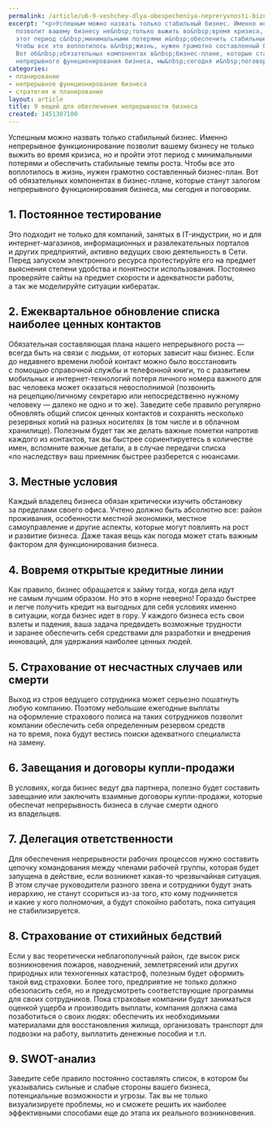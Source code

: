 ```yaml
---
permalink: /article/u6-9-veshchey-dlya-obespecheniya-nepreryvnosti-biznesa
excerpt: "<p>Успешным можно назвать только стабильный бизнес. Именно непрерывное функционирование
  позволит вашему бизнесу не&nbsp;только выжить во&nbsp;время кризиса, но&nbsp;и&nbsp;пройти
  этот период с&nbsp;минимальными потерями и&nbsp;обеспечить стабильные темпы роста.
  Чтобы все это воплотилось в&nbsp;жизнь, нужен грамотно составленный бизнес-план.
  Вот об&nbsp;обязательных компонентах в&nbsp;бизнес-плане, которые станут залогом
  непрерывного функционирования бизнеса, мы&nbsp;сегодня и&nbsp;поговорим.</p>"
categories:
- планирование
- непрерывное функционирование бизнеса
- стратегия и планирование
layout: article
title: 9 вещей для обеспечения непрерывности бизнеса
created: 1451307100
---
```

<p>Успешным можно назвать только стабильный бизнес. Именно непрерывное функционирование позволит вашему бизнесу не&nbsp;только выжить во&nbsp;время кризиса, но&nbsp;и&nbsp;пройти этот период с&nbsp;минимальными потерями и&nbsp;обеспечить стабильные темпы роста. Чтобы все это воплотилось в&nbsp;жизнь, нужен грамотно составленный бизнес-план. Вот об&nbsp;обязательных компонентах в&nbsp;бизнес-плане, которые станут залогом непрерывного функционирования бизнеса, мы&nbsp;сегодня и&nbsp;поговорим.</p>
<h2>1. Постоянное тестирование</h2>
<p>Это подходит не&nbsp;только для компаний, занятых в&nbsp;IT-индустрии, но&nbsp;и&nbsp;для интернет-магазинов, информационных и&nbsp;развлекательных порталов и&nbsp;других предприятий, активно ведущих свою деятельность в&nbsp;Сети. Перед запуском электронного ресурса протестируйте его на&nbsp;предмет выяснения степени удобства и&nbsp;понятности использования. Постоянно проверяйте сайты на&nbsp;предмет скорости и&nbsp;адекватности работы, а&nbsp;так&nbsp;же моделируйте ситуации кибератак.</p>
<h2>2. Ежеквартальное обновление списка наиболее ценных контактов</h2>
<p>Обязательная составляющая плана нашего непрерывного роста&nbsp;— всегда быть на&nbsp;связи с&nbsp;людьми, от&nbsp;которых зависит наш бизнес. Если до&nbsp;недавнего времени любой контакт можно было восстановить с&nbsp;помощью справочной службы и&nbsp;телефонной книги, то&nbsp;с&nbsp;развитием мобильных и&nbsp;интернет-технологий потеря личного номера важного для вас человека может оказаться невосполнимой (позвонить на&nbsp;рецепцию/личному секретарю или непосредственно нужному человеку&nbsp;— далеко не&nbsp;одно и&nbsp;то&nbsp;же). Заведите себе правило регулярно обновлять общий список ценных контактов и&nbsp;сохранять несколько резервных копий на&nbsp;разных носителях (в&nbsp;том числе и&nbsp;в&nbsp;облачном хранилище). Полезным будет так&nbsp;же делать важные пометки напротив каждого из&nbsp;контактов, так вы&nbsp;быстрее сориентируетесь в&nbsp;количестве имен, вспомните важные детали, а&nbsp;в&nbsp;случае передачи списка «по&nbsp;наследству» ваш приемник быстрее разберется с&nbsp;нюансами.</p>
<h2>3. Местные условия</h2>
<p>Каждый владелец бизнеса обязан критически изучить обстановку за&nbsp;пределами своего офиса. Учтено должно быть абсолютно все: район проживания, особенности местной экономики, местное самоуправление и&nbsp;другие аспекты, которые могут повлиять на&nbsp;рост и&nbsp;развитие бизнеса. Даже такая вещь как погода может стать важным фактором для функционирования бизнеса. </p>
<h2>4. Вовремя открытые кредитные линии</h2>
<p>Как правило, бизнес обращается к&nbsp;займу тогда, когда дела идут не&nbsp;самым лучшим образом. Но&nbsp;это в&nbsp;корне неверно! Гораздо быстрее и&nbsp;легче получить кредит на&nbsp;выгодных для себя условиях именно в&nbsp;ситуации, когда бизнес идет в&nbsp;гору. У&nbsp;каждого бизнеса есть свои взлеты и&nbsp;падения, ваша задача предвидеть возможные трудности и&nbsp;заранее обеспечить себя средствами для разработки и&nbsp;внедрения инноваций, для удержания наиболее ценных людей.</p>
<h2>5. Страхование от&nbsp;несчастных случаев или смерти</h2>
<p>Выход из&nbsp;строя ведущего сотрудника может серьезно пошатнуть любую компанию. Поэтому небольшие ежегодные выплаты на&nbsp;оформление страхового полиса на&nbsp;таких сотрудников позволит компании обеспечить себя определенным резервом средств на&nbsp;то&nbsp;время, пока будут вестись поиски адекватного специалиста на&nbsp;замену.</p>
<h2>6. Завещания и&nbsp;договоры купли-продажи</h2>
<p>В&nbsp;условиях, когда бизнес ведут два партнера, полезно будет составить завещание или заключить взаимные договоры купли-продажи, которые обеспечат непрерывность бизнеса в&nbsp;случае смерти одного из&nbsp;владельцев. </p>
<h2>7. Делегация ответственности</h2>
<p>Для обеспечения непрерывности рабочих процессов нужно составить цепочку командования между членами рабочей группы, которая будет запущена в&nbsp;действие, если возникнет какая-то чрезвычайная ситуация. В&nbsp;этом случае руководители разного звена и&nbsp;сотрудники будут знать иерархию, не&nbsp;станут ссориться из-за того, кто кому подчиняется и&nbsp;какие у&nbsp;кого полномочия, а&nbsp;будут спокойно работать, пока ситуация не&nbsp;стабилизируется.</p>
<h2>8. Страхование от&nbsp;стихийных бедствий</h2>
<p>Если у&nbsp;вас теоретически неблагополучный район, где высок риск возникновения пожаров, наводнений, землетрясений или других природных или техногенных катастроф, полезным будет оформить такой вид страховки. Более того, предприятие не&nbsp;только должно обезопасить себя, но&nbsp;и&nbsp;предусмотреть соответствующие программы для своих сотрудников. Пока страховые компании будут заниматься оценкой ущерба и&nbsp;производить выплаты, компания должна сама позаботиться о&nbsp;своих людях: обеспечить их&nbsp;необходимыми материалами для восстановления жилища, организовать транспорт для подвозки на&nbsp;работу, выплатить денежные пособия и&nbsp;т.п.</p>
<h2>9. SWOT-анализ</h2>
<p>Заведите себе правило постоянно составлять список, в&nbsp;котором&nbsp;бы указывались сильные и&nbsp;слабые стороны вашего бизнеса, потенциальные возможности и&nbsp;угрозы. Так вы&nbsp;не&nbsp;только визуализируете проблемы, но&nbsp;и&nbsp;сможете решить их&nbsp;наиболее эффективными способами еще до&nbsp;этапа их&nbsp;реального возникновения.</p>
